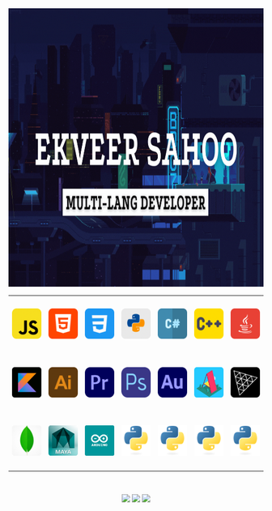
<img height="550px" width="1000px" src="./ga.gif"/>

<table align= "center">
  <tr>
     <td align="center" width="110" height="110">
      <a href="#macropower-tech" >
        <img src="./js.png" width="60" height="60" alt="React.js" />
      </a>
    </td>
    <td align="center"  width="110" height="110">
      <a href="#macropower-tech" >
        <img src="./html.png" width="60" height="60" alt="React Native" />
      </a>
    </td>
    <td align="center"  width="110" height="110">
      <a href="#macropower-tech">
        <img src="./css.png" width="60" height="60" alt="JavaScript" />
      </a>
    </td>
    <td align="center"  width="110" height="110">
      <a href="#macropower-tech">
        <img src="./py.png" width="60" height="60" alt="TypeScript" />
      </a>
    </td>
    <td align="center"  width="110" height="110">
      <a href="#macropower-tech">
        <img src="./c.png" width="60" height="60" alt="Sass" />
      </a>
    </td>
     <td align="center" width="110" height="110">
      <a href="#macropower-tech">
        <img src="./cpp.png" width="60" height="60" alt="Git" />
      </a>
    </td>
       <td align="center"  width="110" height="110">
      <a href="#macropower-tech">
        <img src="./java.png" width="60" height="60" alt="Next.js" />
      </a>
    </td>
    </br>
     </tr>
  </tr>
    <tr>
    <td align="center"  width="60" height="60">
      <a href="#macropower-tech">
        <img src="./kot.png" width="60" height="60" alt="Firebase" />
      </a>
    </td>
    <td align="center"  width="110" height="110">
      <a href="#macropower-tech">
        <img src="./ai.png" width="60" height="60" alt="FStyled-components" />
      </a>
    </td>
    <td align="center"  width="110" height="110">
      <a href="#macropower-tech">
        <img src="./pr.png" width="60" height="60" alt="Python" />
      </a>
    </td>
    <td align="center"  width="110" height="110">
      <a href="#macropower-tech">
        <img src="./ps.png" width="60" height="60" alt="Python" />
      </a>
    </td>
  <td align="center"  width="110" height="110">
      <a href="#macropower-tech">
        <img src="./au.png" width="60" height="60" alt="Python" />
      </a>
    </td>
  <td align="center"  width="110" height="110">
      <a href="#macropower-tech">
        <img src="./a.png" width="60" height="60" alt="Python" />
      </a>
    </td>
  <td align="center"  width="110" height="110">
      <a href="#macropower-tech">
        <img src="./3js.png" width="60" height="60" alt="Python" />
      </a>
    </td>
  <tr>
      <td align="center"  width="110" height="110">
      <a href="#macropower-tech">
        <img src="./mongo.png" width="60" height="60" alt="Python" />
      </a>
    </td>
      <td align="center"  width="110" height="110">
      <a href="#macropower-tech">
        <img src="./maya.png" width="60" height="60" alt="Python" />
      </a>
    </td>
      <td align="center"  width="110" height="110">
      <a href="#macropower-tech">
        <img src="./ard.png" width="60" height="60" alt="Python" />
      </a>
    </td>
      <td align="center"  width="110" height="110">
      <a href="#macropower-tech">
        <img src="./python-original.svg" width="60" height="60" alt="Python" />
      </a>
    </td>
      <td align="center"  width="110" height="110">
      <a href="#macropower-tech">
        <img src="./python-original.svg" width="60" height="60" alt="Python" />
      </a>
    </td>
      <td align="center"  width="110" height="110">
      <a href="#macropower-tech">
        <img src="./python-original.svg" width="60" height="60" alt="Python" />
      </a>
    </td>
      <td align="center"  width="110" height="110">
      <a href="#macropower-tech">
        <img src="./python-original.svg" width="60" height="60" alt="Python" />
      </a>
    </td>
    </tr>
</table>
</br>

<p align="center">
  <img src="https://media3.giphy.com/media/ln7z2eWriiQAllfVcn/200w.webp" width="100">
  <img src="https://i.giphy.com/media/eNAsjO55tPbgaor7ma/200w.webp" width="100">
  <img src="https://i.giphy.com/media/IdyAQJVN2kVPNUrojM/200.webp" width="100">
</p>

  








